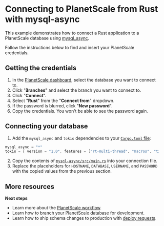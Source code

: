 # Connecting to PlanetScale from Rust with mysql-async

This example demonstrates how to connect a Rust application to a PlanetScale database using [mysql_async](src/main.rs).

Follow the instructions below to find and insert your PlanetScale credentials.

## Getting the credentials

1. In the [PlanetScale dashboard](https://app.planetscale.com), select the database you want to connect to.
2. Click "**Branches**" and select the branch you want to connect to.
3. Click "**Connect**".
4. Select "**Rust**" from the "**Connect from**" dropdown.
5. If the password is blurred, click "**New password**".
6. Copy the credentials. You won't be able to see the password again.

## Connecting your database

1. Add the `mysql_async` and `tokio` dependencies to your [`Cargo.toml` file](https://github.com/planetscale/connection-examples/blob/main/rust/mysql-async/Cargo.toml):
```rust
mysql_async = "*"
tokio = { version = "1.0", features = ["rt-multi-thread", "macros", "time"] }
```
2. Copy the contents of [`mysql-async/src/main.rs`](https://github.com/planetscale/connection-examples/blob/main/rust/mysql-async/src/main.rs) into your connection file.
3. Replace the placeholders for `HOSTNAME`, `DATABASE`, `USERNAME`, and `PASSWORD` with the copied values from the previous section.

## More resources

**Next steps**

- Learn more about the [PlanetScale workflow](https://planetscale.com/docs/concepts/planetscale-workflow).
- Learn how to [branch your PlanetScale database](https://planetscale.com/docs/concepts/branching) for development.
- Learn how to ship schema changes to production with [deploy requests](https://planetscale.com/docs/concepts/deploy-requests).

